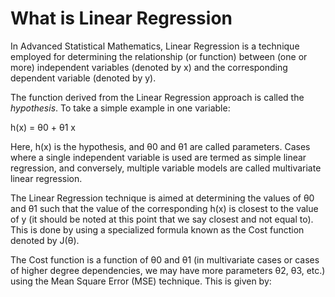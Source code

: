 
# What is Linear Regression

In Advanced Statistical Mathematics, Linear Regression is a technique employed for determining the relationship (or function) 
between (one or more) independent variables (denoted by x) and the corresponding dependent variable (denoted by y).

The function derived from the Linear Regression approach is called the *hypothesis*. To take a simple example in one variable:

h(x) = θ0 + θ1 x

Here, h(x) is the hypothesis, and θ0 and θ1 are called parameters. Cases where a single independent variable is used are termed 
as simple linear regression, and conversely, multiple variable models are called multivariate linear regression.

The Linear Regression technique is aimed at determining the values of θ0 and θ1 such that the value of the corresponding h(x) 
is closest to the value of y (it should be noted at this point that we say closest and not equal to). This is done by using a 
specialized formula known as the Cost function denoted by J(θ).

The Cost function is a function of θ0 and θ1 (in multivariate cases or cases of higher degree dependencies, we may have more 
parameters θ2, θ3, etc.) using the Mean Square Error (MSE) technique. This is given by:

